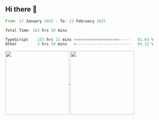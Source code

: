 ## Hi there 👋
<!--START_SECTION:waka-->

```rust
From: 17 January 2025 - To: 23 February 2025

Total Time: 183 hrs 50 mins

TypeScript    153 hrs 21 mins >>>>>>>>>>>>>>>>>>>>-----   81.64 %
Other         3 hrs 59 mins   >------------------------   02.12 %
```

<!--END_SECTION:waka-->

<a href="https://github.com/anuraghazra/github-readme-stats">
  <img height=200 align="center" src="https://github-readme-stats.vercel.app/api/top-langs/?username=paulgeorge35&layout=donut&langs_count=5&theme=transparent" />
</a>
<a href="https://github.com/anuraghazra/convoychat">
  <img height=200 align="center" src="https://github-readme-stats.vercel.app/api?username=paulgeorge35&show_icons=true&show=prs_merged&theme=transparent&rank_icon=github" />
</a>
